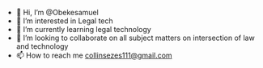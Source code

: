 - 👋 Hi, I’m @Obekesamuel
- 👀 I’m interested in Legal tech
- 🌱 I’m currently learning legal technology
- 💞️ I’m looking to collaborate on all subject matters on intersection of law and technology
- 📫 How to reach me collinsezes111@gmail.com

<!---
Obekesamuel/Obekesamuel is a ✨ special ✨ repository because its `README.md` (this file) appears on your GitHub profile.
You can click the Preview link to take a look at your changes.
--->
